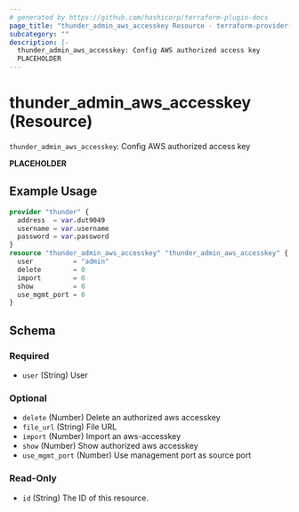 ```yaml
---
# generated by https://github.com/hashicorp/terraform-plugin-docs
page_title: "thunder_admin_aws_accesskey Resource - terraform-provider-thunder"
subcategory: ""
description: |-
  thunder_admin_aws_accesskey: Config AWS authorized access key
  PLACEHOLDER
---
```


# thunder_admin_aws_accesskey (Resource)

`thunder_admin_aws_accesskey`: Config AWS authorized access key

__PLACEHOLDER__

## Example Usage

```terraform
provider "thunder" {
  address  = var.dut9049
  username = var.username
  password = var.password
}
resource "thunder_admin_aws_accesskey" "thunder_admin_aws_accesskey" {
  user          = "admin"
  delete        = 0
  import        = 0
  show          = 0
  use_mgmt_port = 0
}
```

<!-- schema generated by tfplugindocs -->
## Schema

### Required

- `user` (String) User

### Optional

- `delete` (Number) Delete an authorized aws accesskey
- `file_url` (String) File URL
- `import` (Number) Import an aws-accesskey
- `show` (Number) Show authorized aws accesskey
- `use_mgmt_port` (Number) Use management port as source port

### Read-Only

- `id` (String) The ID of this resource.


